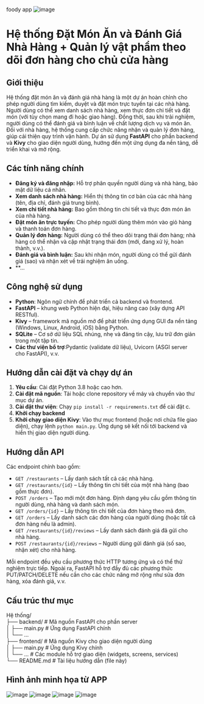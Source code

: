 foody app
![image](https://github.com/user-attachments/assets/dd2b1e73-e060-4395-b779-40069e619a0b)


# Hệ thống Đặt Món Ăn và Đánh Giá Nhà Hàng + Quản lý vật phẩm theo dõi đơn hàng cho chủ cửa hàng

## Giới thiệu

Hệ thống đặt món ăn và đánh giá nhà hàng là một dự án hoàn chỉnh cho phép người dùng tìm kiếm, duyệt và đặt món trực tuyến tại các nhà hàng. Người dùng có thể xem danh sách nhà hàng, xem thực đơn chi tiết và đặt món (với tùy chọn mang đi hoặc giao hàng). Đồng thời, sau khi trải nghiệm, người dùng có thể đánh giá và bình luận về chất lượng dịch vụ và món ăn. Đối với nhà hàng, hệ thống cung cấp chức năng nhận và quản lý đơn hàng, giúp cải thiện quy trình vận hành. Dự án sử dụng **FastAPI** cho phần backend và **Kivy** cho giao diện người dùng, hướng đến một ứng dụng đa nền tảng, dễ triển khai và mở rộng.

## Các tính năng chính

* **Đăng ký và đăng nhập:** Hỗ trợ phân quyền người dùng và nhà hàng, bảo mật dữ liệu cá nhân.
* **Xem danh sách nhà hàng:** Hiển thị thông tin cơ bản của các nhà hàng (tên, địa chỉ, đánh giá trung bình).
* **Xem chi tiết nhà hàng:** Bao gồm thông tin chi tiết và thực đơn món ăn của nhà hàng.
* **Đặt món ăn trực tuyến:** Cho phép người dùng thêm món vào giỏ hàng và thanh toán đơn hàng.
* **Quản lý đơn hàng:** Người dùng có thể theo dõi trạng thái đơn hàng; nhà hàng có thể nhận và cập nhật trạng thái đơn (mới, đang xử lý, hoàn thành, v.v.).
* **Đánh giá và bình luận:** Sau khi nhận món, người dùng có thể gửi đánh giá (sao) và nhận xét về trải nghiệm ăn uống.
* **...

## Công nghệ sử dụng

* **Python**: Ngôn ngữ chính để phát triển cả backend và frontend.
* **FastAPI** – khung web Python hiện đại, hiệu năng cao (xây dựng API RESTful).
* **Kivy** – framework mã nguồn mở để phát triển ứng dụng GUI đa nền tảng (Windows, Linux, Android, iOS) bằng Python.
* **SQLite** – Cơ sở dữ liệu SQL nhúng, nhẹ và đáng tin cậy, lưu trữ đơn giản trong một tập tin.
* **Các thư viện bổ trợ**:Pydantic (validate dữ liệu), Uvicorn (ASGI server cho FastAPI), v.v.

## Hướng dẫn cài đặt và chạy dự án

1. **Yêu cầu**: Cài đặt Python 3.8 hoặc cao hơn.
2. **Cài đặt mã nguồn**: Tải hoặc clone repository về máy và chuyển vào thư mục dự án.
3. **Cài đặt thư viện**: Chạy `pip install -r requirements.txt` để cài đặt c.
4. **Khởi chạy backend**
5. **Khởi chạy giao diện Kivy**: Vào thư mục frontend (hoặc nơi chứa file giao diện), chạy lệnh `python main.py`. Ứng dụng sẽ kết nối tới backend và hiển thị giao diện người dùng.

## Hướng dẫn API

Các endpoint chính bao gồm:

* `GET /restaurants` – Lấy danh sách tất cả các nhà hàng.
* `GET /restaurants/{id}` – Lấy thông tin chi tiết của một nhà hàng (bao gồm thực đơn).
* `POST /orders` – Tạo mới một đơn hàng. Định dạng yêu cầu gồm thông tin người dùng, nhà hàng và danh sách món.
* `GET /orders/{id}` – Lấy thông tin chi tiết của đơn hàng theo mã đơn.
* `GET /orders` – Lấy danh sách các đơn hàng của người dùng (hoặc tất cả đơn hàng nếu là admin).
* `GET /restaurants/{id}/reviews` – Lấy danh sách đánh giá đã gửi cho nhà hàng.
* `POST /restaurants/{id}/reviews` – Người dùng gửi đánh giá (số sao, nhận xét) cho nhà hàng.

Mỗi endpoint đều yêu cầu phương thức HTTP tương ứng và có thể thử nghiệm trực tiếp. Ngoài ra, FastAPI hỗ trợ đầy đủ các phương thức PUT/PATCH/DELETE nếu cần cho các chức năng mở rộng như sửa đơn hàng, xóa đánh giá, v.v.

## Cấu trúc thư mục

Hệ thống/  
├── backend/             # Mã nguồn FastAPI cho phần server  
│   ├── main.py          # Ứng dụng FastAPI chính        
│   └── ...             
├── frontend/            # Mã nguồn Kivy cho giao diện người dùng  
│   ├── main.py          # Ứng dụng Kivy chính  
│   └── ...             # Các module hỗ trợ giao diện (widgets, screens, services)  
└── README.md            # Tài liệu hướng dẫn (file này)  

## Hình ảnh minh họa từ APP
![image](https://github.com/user-attachments/assets/733c661a-e447-421b-951b-1e42c1616020)
![image](https://github.com/user-attachments/assets/4ec6d740-d619-45f5-b485-f5e4d765fa62)
![image](https://github.com/user-attachments/assets/838dce49-e380-41ae-83ec-f928035a2157)
![image](https://github.com/user-attachments/assets/eefdf5f2-a78f-4a36-983e-75ef442cf759)

